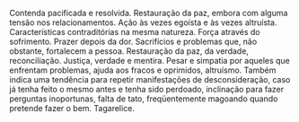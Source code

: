 Contenda pacificada e resolvida. Restauração da paz, embora com alguma tensão
nos relacionamentos. Ação às vezes egoísta e às vezes altruísta.
Características contraditórias na mesma natureza. Força através do sofrimento.
Prazer depois da dor. Sacrifícios e problemas que, não obstante, fortalecem a
pessoa. Restauração da paz, da verdade, reconciliação. Justiça, verdade e
mentira. Pesar e simpatia por aqueles que enfrentam problemas, ajuda aos
fracos e oprimidos, altruísmo. Também indica uma tendência para repetir
manifestações de desconsideração, caso já tenha feito o mesmo antes e tenha
sido perdoado, inclinação para fazer perguntas inoportunas, falta de tato,
freqüentemente magoando quando pretende fazer o bem. Tagarelice.

